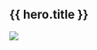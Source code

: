  
<section class="usa-hero" aria-label="Introduction";>
  <div class="grid-container">
    <div class="usa-hero__callout">
      <h1 class="usa-hero__heading">
        <span class="usa-hero__heading--alt">{{ hero.title }}</span>
      </h1> 
    <div class="hero-image"><img src="{{ hero.hero_image.url}}" /></div>
    </div>
  </div>
</section>
            